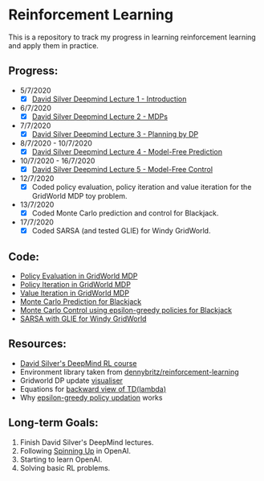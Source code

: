 # Reinforcement Learning 
This is a repository to track my progress in learning reinforcement learning and apply them in practice.

## Progress:
* 5/7/2020
    - [x] [David Silver Deepmind Lecture 1 - Introduction](https://youtu.be/2pWv7GOvuf0)
* 6/7/2020
    - [x] [David Silver Deepmind Lecture 2 - MDPs](https://youtu.be/lfHX2hHRMVQ)
* 7/7/2020
    - [x] [David Silver Deepmind Lecture 3 - Planning by DP](https://youtu.be/Nd1-UUMVfz4)
* 8/7/2020 - 10/7/2020
    - [x] [David Silver Deepmind Lecture 4 - Model-Free Prediction](https://youtu.be/PnHCvfgC_ZA)
* 10/7/2020 - 16/7/2020
    - [x] [David Silver Deepmind Lecture 5 - Model-Free Control](https://youtu.be/0g4j2k_Ggc4)    
* 12/7/2020
    - [x] Coded policy evaluation, policy iteration and value iteration for the GridWorld MDP toy problem.
* 13/7/2020
	- [x] Coded Monte Carlo prediction and control for Blackjack.
* 17/7/2020
    - [x] Coded SARSA (and tested GLIE) for Windy GridWorld.
## Code:
* [Policy Evaluation in GridWorld MDP](https://github.com/sid-sr/reinforcement-learning/blob/master/code/Policy%20Evaluation.ipynb)
* [Policy Iteration in GridWorld MDP](https://github.com/sid-sr/reinforcement-learning/blob/master/code/Policy%20Iteration.ipynb)
* [Value Iteration in GridWorld MDP](https://github.com/sid-sr/reinforcement-learning/blob/master/code/Value%20Iteration.ipynb)
* [Monte Carlo Prediction for Blackjack](https://github.com/sid-sr/reinforcement-learning/blob/master/code/MC%20Prediction.ipynb)
* [Monte Carlo Control using epsilon-greedy policies for Blackjack](https://github.com/sid-sr/reinforcement-learning/blob/master/code/MC%20Control%20with%20Epsilon-Greedy%20Policies.ipynb)
* [SARSA with GLIE for Windy GridWorld](https://github.com/sid-sr/reinforcement-learning/blob/master/code/SARSA.ipynb)
## Resources:
* [David Silver's DeepMind RL course](https://www.youtube.com/watch?v=2pWv7GOvuf0&list=PLqYmG7hTraZDM-OYHWgPebj2MfCFzFObQ)
* Environment library taken from [dennybritz/reinforcement-learning](https://github.com/dennybritz/reinforcement-learning/)
* Gridworld DP update [visualiser](https://cs.stanford.edu/people/karpathy/reinforcejs/gridworld_dp.html)
* Equations for [backward view of TD(lambda)](http://incompleteideas.net/book/first/ebook/node75.html)
* Why [epsilon-greedy policy updation](https://stats.stackexchange.com/questions/248131/epsilon-greedy-policy-improvement/304406#304406) works


## Long-term Goals:
1. Finish David Silver's DeepMind lectures.
2. Following [Spinning Up](https://spinningup.openai.com/en/latest/) in OpenAI.
3. Starting to learn OpenAI.
4. Solving basic RL problems.
